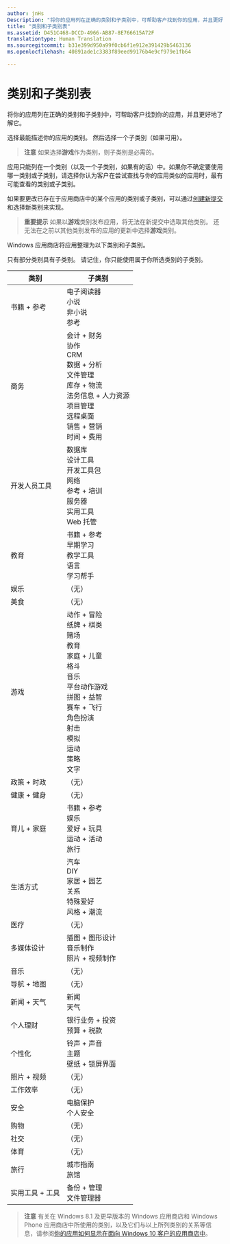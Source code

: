 ```yaml
---
author: jnHs
Description: "将你的应用列在正确的类别和子类别中，可帮助客户找到你的应用，并且更好地了解它。"
title: "类别和子类别表"
ms.assetid: D451C468-DCCD-4966-AB87-8E766615A72F
translationtype: Human Translation
ms.sourcegitcommit: b31e399d950a99f0cb6f1e912e391429b5463136
ms.openlocfilehash: 40891ade1c3383f89eed99176b4e9cf979e1fb64

---
```


# 类别和子类别表


将你的应用列在正确的类别和子类别中，可帮助客户找到你的应用，并且更好地了解它。

选择最能描述你的应用的类别。 然后选择一个子类别（如果可用）。

> **注意** 如果选择**游戏**作为类别，则子类别是必需的。

应用只能列在一个类别（以及一个子类别，如果有的话）中。如果你不确定要使用哪一类别或子类别，请选择你认为客户在尝试查找与你的应用类似的应用时，最有可能查看的类别或子类别。

如果要更改已存在于应用商店中的某个应用的类别或子类别，可以通过[创建新提交](app-submissions.md)和选择新类别来实现。

> **重要提示** 如果以**游戏**类别发布应用，将无法在新提交中选取其他类别。 还无法在之前以其他类别发布的应用的更新中选择**游戏**类别。

Windows 应用商店将应用整理为以下类别和子类别。

只有部分类别具有子类别。 请记住，你只能使用属于你所选类别的子类别。


| 类别                    | 子类别                                       |
|-----------------------------|---------------------------------------------------|
| 书籍 + 参考           | 电子阅读器 <br> 小说 <br> 非小说 <br> 参考 |
| 商务                    | 会计 + 财务 <br> 协作 <br> CRM <br> 数据 + 分析 <br> 文件管理 <br> 库存 + 物流 <br> 法务信息 + 人力资源 <br> 项目管理 <br> 远程桌面 <br> 销售 + 营销 <br> 时间 + 费用 |
| 开发人员工具             | 数据库 <br> 设计工具 <br> 开发工具包 <br> 网络 <br> 参考 + 培训 <br> 服务器 <br> 实用工具 <br> Web 托管 |
| 教育                   | 书籍 + 参考 <br> 早期学习 <br> 教学工具 <br> 语言 <br> 学习帮手 |
| 娱乐               | （无）                                            |
| 美食               | （无）                                            |
| 游戏                       | 动作 + 冒险 <br> 纸牌 + 棋类 <br> 赌场 <br> 教育 <br> 家庭 + 儿童 <br> 格斗 <br> 音乐 <br> 平台动作游戏 <br> 拼图 + 益智 <br> 赛车 + 飞行 <br> 角色扮演 <br> 射击 <br> 模拟 <br> 运动 <br> 策略 <br> 文字 |
| 政策 + 时政       | （无）                                            |
| 健康 + 健身            | （无）                                            |
| 育儿 + 家庭               | 书籍 + 参考 <br> 娱乐 <br> 爱好 + 玩具 <br> 运动 + 活动 <br> 旅行 |
| 生活方式                   | 汽车 <br> DIY <br> 家居 + 园艺 <br> 关系 <br> 特殊爱好 <br> 风格 + 潮流 |
| 医疗                     | （无）                                            |
| 多媒体设计           | 插图 + 图形设计 <br> 音乐制作 <br> 照片 + 视频制作 |
| 音乐                       | （无）                                            |
| 导航 + 地图           | （无）                                            |
| 新闻 + 天气              | 新闻 <br> 天气                                 |
| 个人理财            | 银行业务 + 投资 <br> 预算 + 税款      |
| 个性化             | 铃声 + 声音 <br> 主题 <br> 壁纸 + 锁屏界面 |
| 照片 + 视频               | （无）                                            |
| 工作效率                | （无）                                            |
| 安全                    | 电脑保护 <br> 个人安全 <br>         |
| 购物                    | （无）                                            |
| 社交                      | （无）                                            |
| 体育                      | （无）                                            |
| 旅行                      | 城市指南 <br> 旅馆                           |
| 实用工具 + 工具           | 备份 + 管理 <br> 文件管理器                |
 

> **注意** 有关在 Windows 8.1 及更早版本的 Windows 应用商店和 Windows Phone 应用商店中所使用的类别，以及它们与以上所列类别的关系等信息，请参阅[你的应用如何显示在面向 Windows 10 客户的应用商店中](how-your-app-appears-in-the-store-for-windows-10-customers.md#category-changes)。




<!--HONumber=Aug16_HO5-->


